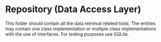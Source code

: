 # Repository (Data Access Layer)

This folder should contain all the data retrieval related tools.
The entities may contain one class implementation or multiple class implementations with the use of interfaces.
For testing purposes use SQLite.